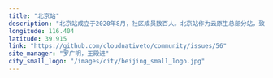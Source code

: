 ```yaml
---
title: "北京站"
description: "北京站成立于2020年8月，社区成员数百人。北京站作为云原生总部分站，致力于汇聚北京当地优秀云原生人才，连接云原生开源社区与开发者，促进云原生技术的交流和推广！站长：罗广明，王殿进。如何加入北京站，请点击下面【查看详情】。"
longitude: 116.404
latitude: 39.915
link: "https://github.com/cloudnativeto/community/issues/56"
site_manager: "罗广明，王殿进"
city_small_logo: "/images/city/beijing_small_logo.jpg"
---
```

